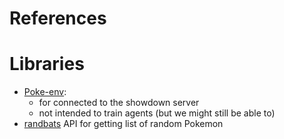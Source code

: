 # References

# Libraries
* [Poke-env](https://poke-env.readthedocs.io/en/stable/cross_evaluate_random_players.html#getting-something-to-run): 
  * for connected to the showdown server
  * not intended to train agents (but we might still be able to)
* [randbats](https://pkmn.github.io/randbats/) API for getting list of random Pokemon
